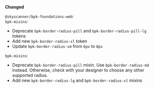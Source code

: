 **Changed**

`@skyscanner/bpk-foundations-web`: </br>
`bpk-mixins`:
- Deprecate `bpk-border-radius-pill` and `bpk-border-radius-pill-lg` tokens
- Add new `bpk-border-radius-xl` token
- Update `bpk-border-radius-sm` from `6px` to `8px` 

`bpk-mixins`:
- Deprecate `bpk-border-radius-pill` mixin. Use `bpk-border-radius-md` instead. Otherwise, check with your designer to choose any other supported radius.
- Add new `bpk-border-radius-lg` and `bpk-border-radius-xl` mixins